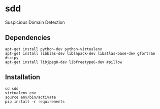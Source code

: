 sdd
===

Suspicious Domain Detection

Dependencies
---

```
apt-get install python-dev python-virtualenv
apt-get install libblas-dev liblapack-dev libatlas-base-dev gfortran #scipy
apt-get install libjpeg8-dev libfreetype6-dev #pillow
```

Installation
---

```
cd sdd
virtualenv env
source env/bin/activate
pip install -r requirements
```



